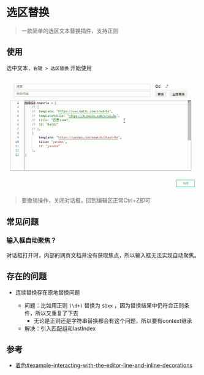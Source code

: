 # 选区替换

> 一款简单的选区文本替换插件，支持正则

## 使用

选中文本，`右键 > 选区替换` 开始使用

![](README_files/1.gif)
> 要撤销操作，关闭对话框，回到编辑区正常Ctrl+Z即可

## 常见问题

### 输入框自动聚焦？

对话框打开时，内部的网页文档并没有获取焦点，所以输入框无法实现自动聚焦。

## 存在的问题

* 连续替换存在原地替换问题

    * 问题：比如用正则 `(\d+)` 替换为 `$1xx` ，因为替换结果中仍符合正则条件，所以又重复了下去
        *  无论是正则还是字符串替换都会有这个问题，所以要有context继承
    * 解决：引入匹配组和lastIndex

## 参考

* [着色#example-interacting-with-the-editor-line-and-inline-decorations](https://microsoft.github.io/monaco-editor/playground.html?source=v0.48.0#example-interacting-with-the-editor-line-and-inline-decorations)
